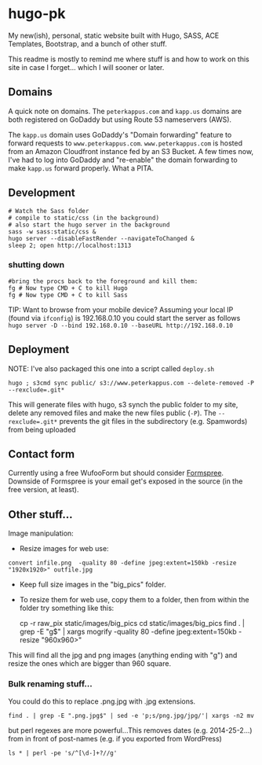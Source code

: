# hugo-pk
My new(ish), personal, static website built with Hugo, SASS, ACE Templates, Bootstrap, and a bunch of other stuff.

This readme is mostly to remind me where stuff is and how to work on this site in case I forget... which I will sooner or later.

## Domains
A quick note on domains. The `peterkappus.com` and `kapp.us` domains are both registered on GoDaddy but using Route 53 nameservers (AWS).

The `kapp.us` domain uses GoDaddy's "Domain forwarding" feature to forward requests to `www.peterkappus.com`. `www.peterkappus.com` is hosted from an Amazon Cloudfront instance fed by an S3 Bucket. A few times now, I've had to log into GoDaddy and "re-enable" the domain forwarding to make `kapp.us` forward properly. What a PITA.


## Development

```
# Watch the Sass folder 
# compile to static/css (in the background) 
# also start the hugo server in the background
sass -w sass:static/css &
hugo server --disableFastRender --navigateToChanged & 
sleep 2; open http://localhost:1313
```

### shutting down
```
#bring the procs back to the foreground and kill them:
fg # Now type CMD + C to kill Hugo
fg # Now type CMD + C to kill Sass
```

TIP: Want to browse from your mobile device? Assuming your local IP (found via `ifconfig`) is 192.168.0.10 you could start the server as follows
`hugo server -D --bind 192.168.0.10 --baseURL http://192.168.0.10`

## Deployment
NOTE: I've also packaged this one into a script called `deploy.sh`

`hugo ; s3cmd sync public/ s3://www.peterkappus.com --delete-removed -P --rexclude=.git*`

This will generate files with hugo, s3 synch the public folder to my site, delete any removed files and make the new files public (`-P`). The `--rexclude=.git*` prevents the git files in the subdirectory (e.g. Spamwords) from being uploaded

## Contact form
Currently using a free WufooForm but should consider [Formspree](https://formspree.io/). Downside of Formspree is your email get's exposed in the source (in the free version, at least).

## Other stuff...
Image manipulation:

- Resize images for web use:
```
convert infile.png  -quality 80 -define jpeg:extent=150kb -resize "1920x1920>" outfile.jpg
```

- Keep full size images in the "big_pics" folder.
- To resize them for web use, copy them to a folder, then from within the folder try something like this:


    cp -r raw_pix static/images/big_pics
    cd static/images/big_pics
    find . | grep -E "g$" | xargs mogrify -quality 80 -define jpeg:extent=150kb -resize "960x960>"

This will find all the jpg and png images (anything ending with "g") and resize the ones which are bigger than 960 square.

### Bulk renaming stuff...
You could do this to replace .png.jpg with .jpg extensions.

    find . | grep -E ".png.jpg$" | sed -e 'p;s/png.jpg/jpg/'| xargs -n2 mv

but perl regexes are more powerful...This removes dates (e.g. 2014-25-2...) from in front of post-names (e.g. if you exported from WordPress)

    ls * | perl -pe 's/^[\d-]+?//g'

